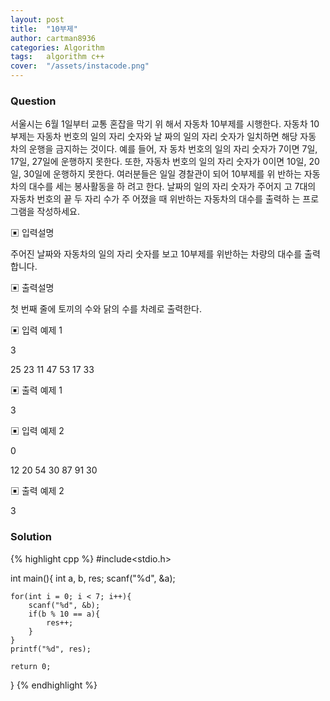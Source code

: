 ```yaml
---
layout: post
title:  "10부제"
author: cartman8936
categories: Algorithm
tags:	algorithm c++
cover:  "/assets/instacode.png"
---
```


### Question
서울시는 6월 1일부터 교통 혼잡을 막기 위 해서 자동차 10부제를 시행한다. 자동차 10 부제는 자동차 번호의 일의 자리 숫자와 날 짜의 일의 자리 숫자가 일치하면 해당 자동 차의 운행을 금지하는 것이다. 예를 들어, 자 동차 번호의 일의 자리 숫자가 7이면 7일, 17일, 27일에 운행하지 못한다. 또한, 자동차 번호의 일의 자리 숫자가 0이면 10일, 20일, 30일에 운행하지 못한다.
여러분들은 일일 경찰관이 되어 10부제를 위 반하는 자동차의 대수를 세는 봉사활동을 하 려고 한다. 날짜의 일의 자리 숫자가 주어지 고 7대의 자동차 번호의 끝 두 자리 수가 주 어졌을 때 위반하는 자동차의 대수를 출력하 는 프로그램을 작성하세요.


▣ 입력설명 

주어진 날짜와 자동차의 일의 자리 숫자를 보고 10부제를 위반하는 차량의 대수를 출력 합니다.

▣ 출력설명 

첫 번째 줄에 토끼의 수와 닭의 수를 차례로 출력한다.


▣ 입력 예제 1

3

25 23 11 47 53 17 33 

▣ 출력 예제 1

3

▣ 입력 예제 2

0 

12 20 54 30 87 91 30

▣ 출력 예제 2

3

### Solution

{% highlight cpp %}
#include<stdio.h>

int main(){
	int a, b, res;
	scanf("%d",  &a);
	 	
	for(int i = 0; i < 7; i++){
		scanf("%d", &b);
		if(b % 10 == a){
			res++;
		}		
	}	
	printf("%d", res);
	
	return 0;
}
{% endhighlight %}


